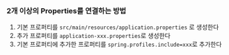 ### 2개 이상의 Properties를 연결하는 방법
1. 기본 프로퍼티를 `src/main/resources/application.properties` 로 생성한다
2. 추가 프로퍼티를 `application-xxx.properties`로 생성한다
3. 기본 프로퍼티에 추가한 프로퍼티를 `spring.profiles.include=xxx`로 추가한다
